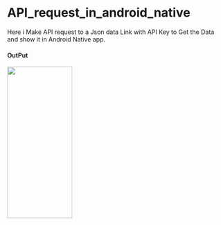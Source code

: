 # API_request_in_android_native

Here i Make API request to a Json data Link with API Key to Get the Data and show it in Android Native app.

<h4>OutPut</h4>
<img src="https://user-images.githubusercontent.com/96839511/233329155-6a6106ad-c135-42f2-962b-2051db36f817.jpg" height="350" width="150"/>
